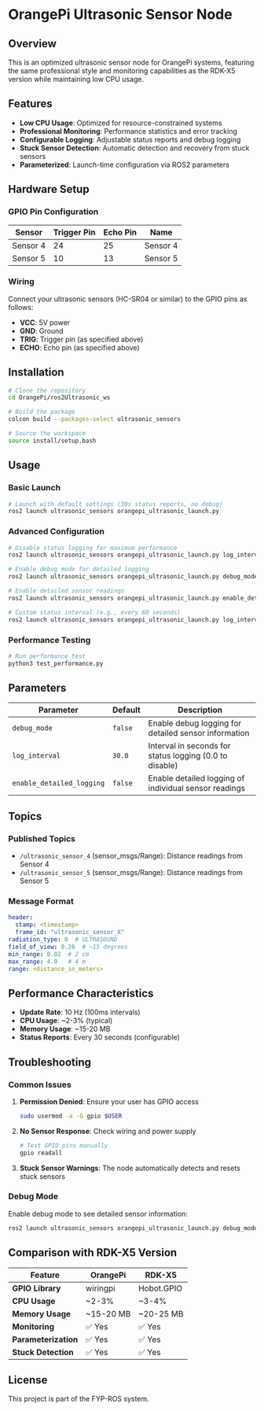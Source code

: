 # OrangePi Ultrasonic Sensor Node

## Overview

This is an optimized ultrasonic sensor node for OrangePi systems, featuring the same professional style and monitoring capabilities as the RDK-X5 version while maintaining low CPU usage.

## Features

- **Low CPU Usage**: Optimized for resource-constrained systems
- **Professional Monitoring**: Performance statistics and error tracking
- **Configurable Logging**: Adjustable status reports and debug logging
- **Stuck Sensor Detection**: Automatic detection and recovery from stuck sensors
- **Parameterized**: Launch-time configuration via ROS2 parameters

## Hardware Setup

### GPIO Pin Configuration

| Sensor | Trigger Pin | Echo Pin | Name |
|--------|-------------|----------|------|
| Sensor 4 | 24 | 25 | Sensor 4 |
| Sensor 5 | 10 | 13 | Sensor 5 |

### Wiring

Connect your ultrasonic sensors (HC-SR04 or similar) to the GPIO pins as follows:
- **VCC**: 5V power
- **GND**: Ground
- **TRIG**: Trigger pin (as specified above)
- **ECHO**: Echo pin (as specified above)

## Installation

```bash
# Clone the repository
cd OrangePi/ros2Ultrasonic_ws

# Build the package
colcon build --packages-select ultrasonic_sensors

# Source the workspace
source install/setup.bash
```

## Usage

### Basic Launch

```bash
# Launch with default settings (30s status reports, no debug)
ros2 launch ultrasonic_sensors orangepi_ultrasonic_launch.py
```

### Advanced Configuration

```bash
# Disable status logging for maximum performance
ros2 launch ultrasonic_sensors orangepi_ultrasonic_launch.py log_interval:=0.0

# Enable debug mode for detailed logging
ros2 launch ultrasonic_sensors orangepi_ultrasonic_launch.py debug_mode:=true

# Enable detailed sensor readings
ros2 launch ultrasonic_sensors orangepi_ultrasonic_launch.py enable_detailed_logging:=true

# Custom status interval (e.g., every 60 seconds)
ros2 launch ultrasonic_sensors orangepi_ultrasonic_launch.py log_interval:=60.0
```

### Performance Testing

```bash
# Run performance test
python3 test_performance.py
```

## Parameters

| Parameter | Default | Description |
|-----------|---------|-------------|
| `debug_mode` | `false` | Enable debug logging for detailed sensor information |
| `log_interval` | `30.0` | Interval in seconds for status logging (0.0 to disable) |
| `enable_detailed_logging` | `false` | Enable detailed logging of individual sensor readings |

## Topics

### Published Topics

- `/ultrasonic_sensor_4` (sensor_msgs/Range): Distance readings from Sensor 4
- `/ultrasonic_sensor_5` (sensor_msgs/Range): Distance readings from Sensor 5

### Message Format

```yaml
header:
  stamp: <timestamp>
  frame_id: "ultrasonic_sensor_X"
radiation_type: 0  # ULTRASOUND
field_of_view: 0.26  # ~15 degrees
min_range: 0.02  # 2 cm
max_range: 4.0   # 4 m
range: <distance_in_meters>
```

## Performance Characteristics

- **Update Rate**: 10 Hz (100ms intervals)
- **CPU Usage**: ~2-3% (typical)
- **Memory Usage**: ~15-20 MB
- **Status Reports**: Every 30 seconds (configurable)

## Troubleshooting

### Common Issues

1. **Permission Denied**: Ensure your user has GPIO access
   ```bash
   sudo usermod -a -G gpio $USER
   ```

2. **No Sensor Response**: Check wiring and power supply
   ```bash
   # Test GPIO pins manually
   gpio readall
   ```

3. **Stuck Sensor Warnings**: The node automatically detects and resets stuck sensors

### Debug Mode

Enable debug mode to see detailed sensor information:
```bash
ros2 launch ultrasonic_sensors orangepi_ultrasonic_launch.py debug_mode:=true
```

## Comparison with RDK-X5 Version

| Feature | OrangePi | RDK-X5 |
|---------|----------|--------|
| **GPIO Library** | wiringpi | Hobot.GPIO |
| **CPU Usage** | ~2-3% | ~3-4% |
| **Memory Usage** | ~15-20 MB | ~20-25 MB |
| **Monitoring** | ✅ Yes | ✅ Yes |
| **Parameterization** | ✅ Yes | ✅ Yes |
| **Stuck Detection** | ✅ Yes | ✅ Yes |

## License

This project is part of the FYP-ROS system. 